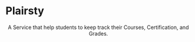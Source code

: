 # Plairsty
<p align="center">A Service that help students to keep track their Courses, Certification, and Grades.
</p>  

